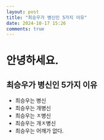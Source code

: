 ```yaml
---
layout: post
title: "최승우가 병신인 5가지 이유"
date: 2024-10-17 15:26
comments: true
---
```

# 안녕하세요.
## 최승우가 병신인 5가지 이유
* 최승우는 병신
* 최승우는 개병신
* 최승우는 ㅈ병신
* 최승우는 개ㅈ병신
* 최승우는 어깨가 없다.
